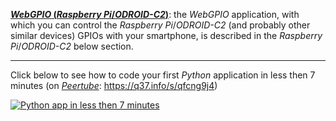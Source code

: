 <ins>***WebGPIO* (*Raspberry Pi*/*ODROID-C2*)**</ins>: the *WebGPIO* application, with which you can control the *Raspberry Pi*/*ODROID-C2* (and probably other similar devices) GPIOs with your smartphone, is described in the *Raspberry Pi*/*ODROID-C2* below section.

---

Click below to see how to code your first *Python* application in less then 7 minutes (on [*Peertube*](https://en.wikipedia.org/wiki/PeerTube): <https://q37.info/s/qfcng9j4>)

[![Python app in less then 7 minutes](https://q37.info/s/zsqctkv3.jpg)](https://q37.info/s/rt9wr4w3)
